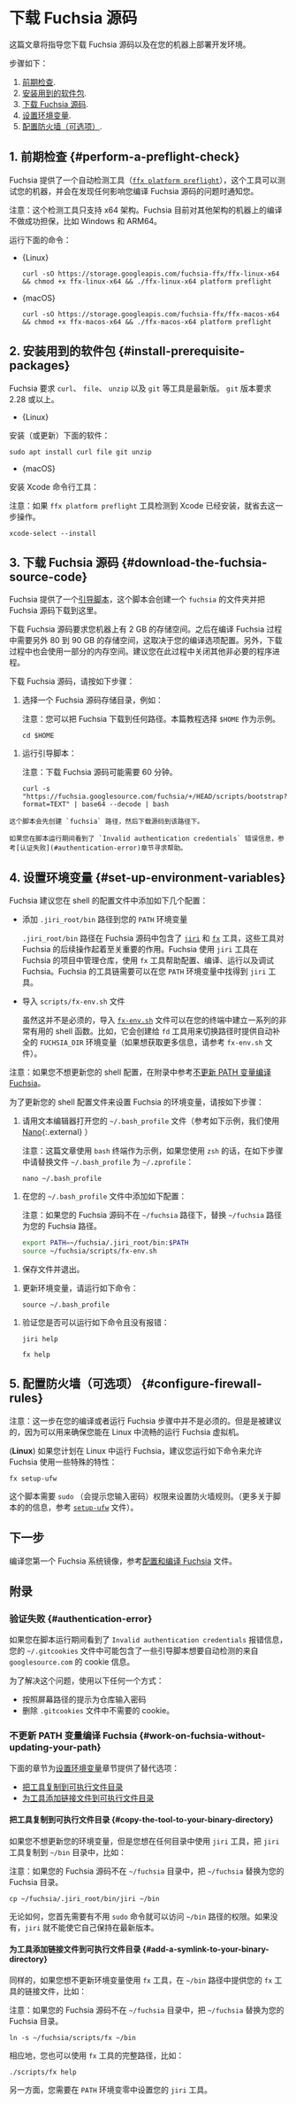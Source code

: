 <!--
# Download the Fuchsia source code
-->
# 下载 Fuchsia 源码
<!--
This guide provides instructions on how to download the
Fuchsia source code and set up the Fuchsia development
environment on your machine.
-->
这篇文章将指导您下载 Fuchsia 源码以及在您的机器上部署开发环境。
<!--
The steps are:
-->
步骤如下：
<!--
1. [Perform a preflight check](#perform-a-preflight-check).
2. [Install prerequisite packages](#install-prerequisite-packages).
3. [Download the Fuchsia source code](#download-the-fuchsia-source-code).
4. [Set up environment variables](#set-up-environment-variables).
5. [Configure firewall rules (Optional)](#configure-firewall-rules).
-->
1. [前期检查](#perform-a-preflight-check).
2. [安装用到的软件包](#install-prerequisite-packages).
3. [下载 Fuchsia 源码](#download-the-fuchsia-source-code).
4. [设置环境变量](#set-up-environment-variables).
5. [配置防火墙（可选项）](#configure-firewall-rules).

<!--
## 1. Perform a preflight check {#perform-a-preflight-check}
-->
## 1. 前期检查 {#perform-a-preflight-check}
<!--
Fuchsia provides a preflight check tool
([`ffx platform preflight`][ffx-platform-preflight])
that examines your machine and informs you of any issues that may
affect building Fuchsia from source on the machine.
-->
Fuchsia 提供了一个自动检测工具（[`ffx platform preflight`][ffx-platform-preflight]），这个工具可以测试您的机器，并会在发现任何影响您编译 Fuchsia 源码的问题时通知您。
<!--
Note: The preflight tool only works for the x64 architecture. Fuchsia
is currently not guaranteed to build successfully on other host
architectures, such as Windows and ARM64.
-->
注意：这个检测工具只支持 x64 架构。Fuchsia 目前对其他架构的机器上的编译不做成功担保，比如 Windows 和 ARM64。
<!--
Run the following command:
-->
运行下面的命令：

* {Linux}

  ```posix-terminal
  curl -sO https://storage.googleapis.com/fuchsia-ffx/ffx-linux-x64 && chmod +x ffx-linux-x64 && ./ffx-linux-x64 platform preflight
  ```

* {macOS}

  ```posix-terminal
  curl -sO https://storage.googleapis.com/fuchsia-ffx/ffx-macos-x64 && chmod +x ffx-macos-x64 && ./ffx-macos-x64 platform preflight
  ```
<!--
## 2. Install prerequisite packages {#install-prerequisite-packages}
-->
## 2. 安装用到的软件包 {#install-prerequisite-packages}
<!--
Fuchsia requires `curl`, `file`, `unzip`, and `git` to be up to date. The version
of `git` needs to be 2.28 or higher.
-->
Fuchsia 要求 `curl`、 `file`、 `unzip` 以及 `git` 等工具是最新版。 `git` 版本要求 2.28 或以上。

* {Linux}
<!--
  Install (or update) the following packages:
-->
  安装（或更新）下面的软件：

  ```posix-terminal
  sudo apt install curl file git unzip
  ```

* {macOS}
<!--
  Install the Xcode command line tools:

  Note: Skip this step if `ffx platform preflight` shows that Xcode tools
  are already installed on your machine.
-->
  安装 Xcode 命令行工具：

  注意：如果 `ffx platform preflight` 工具检测到 Xcode 已经安装，就省去这一步操作。

  ```posix-terminal
  xcode-select --install
  ```
<!--
## 3. Download the Fuchsia source code {#download-the-fuchsia-source-code}
-->
## 3. 下载 Fuchsia 源码 {#download-the-fuchsia-source-code}
<!--
Fuchsia provides a [bootstrap script](/scripts/bootstrap) that creates a
directory named `fuchsia` and downloads the Fuchsia source code in that
directory.
-->
Fuchsia 提供了一个[引导脚本](/scripts/bootstrap)，这个脚本会创建一个 `fuchsia` 的文件夹并把 Fuchsia 源码下载到这里。
<!--
Downloading the Fuchsia source code requires about 2 GB of space
on your machine. Depending on your build configuration, you need
another 80 to 90 GB of space later when you build Fuchsia. Additionally,
the download process uses a substantial amount of memory. It is advisible
to close non-crucial processes during this time.
-->
下载 Fuchsia 源码要求您机器上有 2 GB 的存储空间。之后在编译 Fuchsia 过程中需要另外 80 到 90 GB 的存储空间，这取决于您的编译选项配置。另外，下载过程中也会使用一部分的内存空间。建议您在此过程中关闭其他非必要的程序进程。
<!--
To download the Fuchsia source, do the following:
-->
下载 Fuchsia 源码，请按如下步骤：
<!--
1.  Select a directory for downloading the Fuchsia source code, for example:

    Note: You can set up Fuchsia in any directory. This guide selects
    the `$HOME` directory as an example.
-->
1.  选择一个 Fuchsia 源码存储目录，例如：
    
    注意：您可以把 Fuchsia 下载到任何路径。本篇教程选择 `$HOME` 作为示例。

    ```posix-terminal
    cd $HOME
    ```
<!--
1.  Run the bootstrap script:

    Note: Downloading the Fuchsia source code can take up to 60 minutes.
-->
1.  运行引导脚本：
    
    注意：下载 Fuchsia 源码可能需要 60 分钟。

    ```posix-terminal
    curl -s "https://fuchsia.googlesource.com/fuchsia/+/HEAD/scripts/bootstrap?format=TEXT" | base64 --decode | bash
    ```
<!--
    This script creates the `fuchsia` directory and downloads the source code.

    If you see the `Invalid authentication credentials` error during the
    bootstrapping process, see [Authentication error](#authentication-error) for
    help.
-->
    这个脚本会先创建 `fuchsia` 路径，然后下载源码到该路径下。

    如果您在脚本运行期间看到了 `Invalid authentication credentials` 错误信息，参考[认证失败](#authentication-error)章节寻求帮助。


<!--
## 4. Set up environment variables {#set-up-environment-variables}
-->
## 4. 设置环境变量 {#set-up-environment-variables}
<!--
Fuchsia recommends that you update your shell profile to include the following
actions:
-->
Fuchsia 建议您在 shell 的配置文件中添加如下几个配置：
<!--
*   Add the `.jiri_root/bin` directory to your `PATH`.

    The `.jiri_root/bin` directory in the Fuchsia source contains the
    [`jiri`](https://fuchsia.googlesource.com/jiri) and
    [`fx`](/development/build/fx.md) tools that are essential to
    Fuchsia workflows. Fuchsia uses the `jiri` tool to manage repositories in
    the Fuchsia project, and the `fx` tool helps configure, build, run, and
    debug Fuchsia. The Fuchsia toolchain requires that `jiri` is available in
    your `PATH`.
-->
*  添加 `.jiri_root/bin` 路径到您的 `PATH` 环境变量
    
   `.jiri_root/bin` 路径在 Fuchsia 源码中包含了 [`jiri`](https://fuchsia.googlesource.com/jiri) 和 [`fx`](/development/build/fx.md) 工具，这些工具对 Fuchsia 的后续操作起着至关重要的作用。Fuchsia 使用 `jiri` 工具在 Fuchsia 的项目中管理仓库，使用 `fx` 工具帮助配置、编译、运行以及调试 Fuchsia。Fuchsia 的工具链需要可以在您 `PATH` 环境变量中找得到 `jiri` 工具。
<!--
*   Source the `scripts/fx-env.sh` file.

    Though it's not required, sourcing the
    [`fx-env.sh`](/scripts/fx-env.sh) script enables a number of
    useful shell functions in your terminal. For instance, it creates the
    `FUCHSIA_DIR` environment variable and provides the `fd` command for
    navigating directories with auto-completion. (For more information, see
    comments in `fx-env.sh`.)
-->
*   导入 `scripts/fx-env.sh` 文件
    
    虽然这并不是必须的，导入 [`fx-env.sh`](/scripts/fx-env.sh) 文件可以在您的终端中建立一系列的非常有用的 shell 函数。比如，它会创建给 `fd` 工具用来切换路径时提供自动补全的 `FUCHSIA_DIR` 环境变量（如果想获取更多信息，请参考 `fx-env.sh` 文件）。

<!--
Note: If you don't wish to update your shell profile, see
[Work on Fuchsia without updating your PATH](#work-on-fuchsia-without-updating-your-path)
in Appendices instead.
-->
注意：如果您不想更新您的 shell 配置，在附录中参考[不更新 PATH 变量编译 Fuchsia](#work-on-fuchsia-without-updating-your-path)。
<!--
To update your shell profile to configure Fuchsia's environment variables,
do the following:
-->
为了更新您的 shell 配置文件来设置 Fuchsia 的环境变量，请按如下步骤：
<!--
1.  Use a text editor to open your `~/.bash_profile` file (in the example below,
    we use the [Nano][nano]{:.external} text editor):

    Note: This guide uses a `bash` terminal as an example. If you're
    using `zsh`, replace `~/.bash_profile` with `~/.zprofile` in the
    following steps:
-->
1.  请用文本编辑器打开您的 `~/.bash_profile` 文件（参考如下示例，我们使用 [Nano][nano]{:.external} ）

    注意：这篇文章使用 `bash` 终端作为示例，如果您使用 `zsh` 的话，在如下步骤中请替换文件 `~/.bash_profile` 为 `~/.zprofile`：

    ```posix-terminal
    nano ~/.bash_profile
    ```
<!--
1.  Add the following lines to your `~/.bash_profile` file:

    Note: If your Fuchsia source code is not located in the `~/fuchsia`
    directory, replace `~/fuchsia` with your Fuchsia directory.
-->
1.  在您的 `~/.bash_profile` 文件中添加如下配置：

    注意：如果您的 Fuchsia 源码不在 `~/fuchsia` 路径下，替换 `~/fuchsia` 路径为您的 Fuchsia 路径。

    ```sh
    export PATH=~/fuchsia/.jiri_root/bin:$PATH
    source ~/fuchsia/scripts/fx-env.sh
    ```
<!--
1.  Save the file and exit the text editor.
-->
1.  保存文件并退出。
<!--
1.  To update your environment variables, run the following command:
-->
1.  更新环境变量，请运行如下命令：

    ```posix-terminal
    source ~/.bash_profile
    ```
<!--
1.  Verify that you can run the following commands inside your
    `fuchsia` directory without error:
-->
1.  验证您是否可以运行如下命令且没有报错：

    ```posix-terminal
    jiri help
    ```

    ```posix-terminal
    fx help
    ```
<!--
## 5. Configure firewall rules (Optional) {#configure-firewall-rules}
-->
## 5. 配置防火墙（可选项） {#configure-firewall-rules}
<!--
Note: This step is not required for building or running Fuchsia. But it is
recommended to ensure that Fuchsia's emulator instances run smoothly on Linux.

(**Linux only**) If you're planning on running Fuchsia on Linux, it is advised to
run the following command to allow Fuchsia-specific traffic on the host machine:
-->
注意：这一步在您的编译或者运行 Fuchsia 步骤中并不是必须的。但是是被建议的，因为可以用来确保您能在 Linux 中流畅的运行 Fuchsia 虚拟机。

(**Linux**) 如果您计划在 Linux 中运行 Fuchsia，建议您运行如下命令来允许 Fuchsia 使用一些特殊的特性：

```posix-terminal
fx setup-ufw
```
<!--
This script requires `sudo` (which asks for your password) to set the appropriate
firewall rules. (For more information on this script, see [`setup-ufw`][setup-ufw].)
-->
这个脚本需要 `sudo` （会提示您输入密码）权限来设置防火墙规则。（更多关于脚本的的信息，参考 [`setup-ufw`][setup-ufw] 文件）。
<!--
## Next steps
-->
## 下一步

<!--
To build your first Fuchsia system image, see
[Configure and build Fuchsia](/get-started/build_fuchsia.md).
-->
编译您第一个 Fuchsia 系统镜像，参考[配置和编译 Fuchsia](/get-started/build_fuchsia.md) 文件。
<!--
## Appendices
-->
## 附录
<!--
### Authentication error {#authentication-error}
-->
### 验证失败 {#authentication-error}
<!--
If you see the `Invalid authentication credentials` error during the bootstrap
process, your `~/.gitcookies` file may contain cookies from some repositories in
`googlesource.com` that the bootstrap script wants to check out anonymously.
-->
如果您在脚本运行期间看到了 `Invalid authentication credentials` 报错信息，您的 `~/.gitcookies` 文件中可能包含了一些引导脚本想要自动检测的来自 `googlesource.com` 的 cookie 信息。
<!--
To resolve this error, do one of the following:
-->
为了解决这个问题，使用以下任何一个方式：

<!--
*   Follow the onscreen directions to get passwords for the specified
    repositories.
*   Delete the offending cookies from the `.gitcookies` file.
-->

*  按照屏幕路径的提示为仓库输入密码
*  删除 `.gitcookies` 文件中不需要的 cookie。

<!--
### Work on Fuchsia without updating your PATH {#work-on-fuchsia-without-updating-your-path}
-->
###  不更新 PATH 变量编译 Fuchsia {#work-on-fuchsia-without-updating-your-path}
<!--
The following sections provide alternative approaches to the
[Set up environment variables](#set-up-environment-variables) section:
-->
下面的章节为[设置环境变量](#set-up-environment-variables)章节提供了替代选项：
<!--
*   [Copy the tool to your binary directory](#copy-the-tool-to-your-binary-directory)
*   [Add a symlink to your binary directory](#add-a-symlink-to-your-binary-directory)
-->
*   [把工具复制到可执行文件目录](#copy-the-tool-to-your-binary-directory)
*   [为工具添加链接文件到可执行文件目录](#add-a-symlink-to-your-binary-directory)

<!--
#### Copy the tool to your binary directory {#copy-the-tool-to-your-binary-directory}
-->
####  把工具复制到可执行文件目录 {#copy-the-tool-to-your-binary-directory}
<!--
If you don't wish to update your environment variables, but you want `jiri` to
work in any directory, copy the `jiri` tool to your `~/bin` directory, for
example:

Note: If your Fuchsia source code is not located in the `~/fuchsia` directory,
replace `~/fuchsia` with your Fuchsia directory.
-->
如果您不想更新您的环境变量，但是您想在任何目录中使用 `jiri` 工具，把 `jiri` 工具复制到 `~/bin` 目录中，比如：

注意：如果您的 Fuchsia 源码不在 `~/fuchsia` 目录中，把 `~/fuchsia` 替换为您的 Fuchsia 目录。

```posix-terminal
cp ~/fuchsia/.jiri_root/bin/jiri ~/bin
```

<!--
However, you must have write access to the `~/bin` directory without `sudo`. If
you don't, `jiri` cannot keep itself up-to-date.
-->
无论如何，您首先需要有不用 `sudo` 命令就可以访问 `~/bin` 路径的权限。如果没有，`jiri` 就不能使它自己保持在最新版本。
<!--
#### Add a symlink to your binary directory {#add-a-symlink-to-your-binary-directory}
-->
#### 为工具添加链接文件到可执行文件目录 {#add-a-symlink-to-your-binary-directory}
<!--
Similarly, if you want to use the `fx` tool without updating your environment
variables, provide the `fx` tool's symlink in your `~/bin` directory, for
example:

Note: If your Fuchsia source code is not located in the `~/fuchsia` directory,
replace `~/fuchsia` with your Fuchsia directory.
-->
同样的，如果您想不更新环境变量使用 `fx` 工具，在 `~/bin` 路径中提供您的 `fx` 工具的链接文件，比如：

注意：如果您的 Fuchsia 源码不在 `~/fuchsia` 目录中，把 `~/fuchsia` 替换为您的 Fuchsia 目录。

```posix-terminal
ln -s ~/fuchsia/scripts/fx ~/bin
```
<!--
Alternatively, run the `fx` tool directly using its path, for example:
-->
相应地，您也可以使用 `fx` 工具的完整路径，比如：

```posix-terminal
./scripts/fx help
```
<!--
In either case, you need `jiri` in your `PATH`.
-->
另一方面，您需要在 `PATH` 环境变零中设置您的 `jiri` 工具。
<!-- Reference links -->

[ffx-platform-preflight]: https://fuchsia.dev/reference/tools/sdk/ffx#preflight
[nano]: https://www.nano-editor.org/docs.php
[setup-ufw]: https://fuchsia.dev/reference/tools/fx/cmd/setup-ufw
